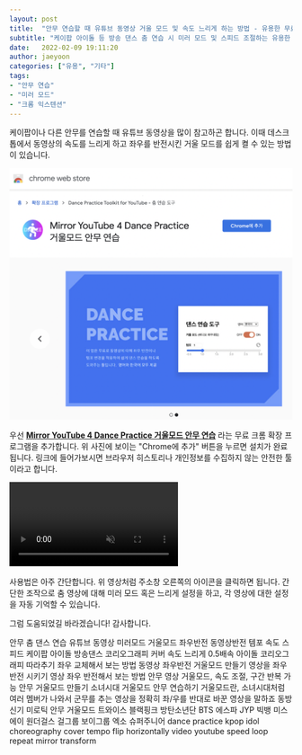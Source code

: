 ```yaml
---
layout: post
title:  "안무 연습할 때 유튜브 동영상 거울 모드 및 속도 느리게 하는 방법 - 유용한 무료 댄스 툴"
subtitle: "케이팝 아이돌 등 방송 댄스 춤 연습 시 미러 모드 및 스피드 조절하는 유용한 방법"
date:   2022-02-09 19:11:20
author: jaeyoon
categories: ["유용", "기타"]
tags:
- "안무 연습"
- "미러 모드"
- "크롬 익스텐션"
---
```


케이팝이나 다른 안무를 연습할 때 유튜브 동영상을 많이 참고하곤 합니다. 이때 데스크톱에서 동영상의 속도를 느리게 하고 좌우를 반전시킨 거울 모드를 쉽게 켤 수 있는 방법이 있습니다.

<a href="https://chrome.google.com/webstore/detail/dance-practice-toolkit-fo/odmglmjpojlhploiiaemcdohkeoapakf" target="_blank">
    <img src="https://github.com/jyoonsong/compare-stories/blob/main/dance/ko_install.png?raw=true">
</a>

우선 <a href="https://chrome.google.com/webstore/detail/dance-practice-toolkit-fo/odmglmjpojlhploiiaemcdohkeoapakf" target="_blank"><b>Mirror YouTube 4 Dance Practice 거울모드 안무 연습</b></a> 라는 무료 크롬 확장 프로그램을 추가합니다. 위 사진에 보이는 "Chrome에 추가" 버튼을 누르면 설치가 완료됩니다. 링크에 들어가보시면 브라우저 히스토리나 개인정보를 수집하지 않는 안전한 툴이라고 합니다.

<video src="https://github.com/jyoonsong/compare-stories/blob/main/dance/ko_demo.mp4?raw=true" muted controls></video>

사용법은 아주 간단합니다. 위 영상처럼 주소창 오른쪽의 아이콘을 클릭하면 됩니다. 간단한 조작으로 춤 영상에 대해 미러 모드 혹은 느리게 설정을 하고, 각 영상에 대한 설정을 자동 기억할 수 있습니다.

그럼 도움되었길 바라겠습니다! 감사합니다.



<span class="search-keywords">
안무 춤 댄스 연습 유튜브 동영상 미러모드 거울모드 좌우반전 동영상반전 템포 속도 스피드 케이팝 아이돌 방송댄스 코리오그래피 커버 속도 느리게 0.5배속 아이돌 코리오그래피 따라추기  좌우 교체해서 보는 방법
동영상 좌우반전 거울모드 만들기
영상을 좌우 반전 시키기
영상 좌우 반전해서 보는 방법
안무 영상 거울모드, 속도 조절, 구간 반복 가능
안무 거울모드 만들기
소녀시대 거울모드 안무 연습하기
거울모드란, 소녀시대처럼 여러 멤버가 나와서 군무를 추는 영상을 정확히 좌/우를 반대로 바꾼 영상을 말하죠
동방신기 미로틱 안무 거울모드
트와이스 블랙핑크 방탄소년단 BTS 에스파 JYP 빅뱅 미스에이 원더걸스 걸그룹 보이그룹 엑소 슈퍼주니어 
dance practice kpop idol choreography cover tempo flip horizontally video youtube speed loop repeat mirror transform 
</span>
